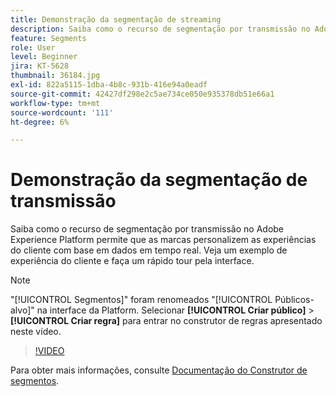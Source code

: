 ```yaml
---
title: Demonstração da segmentação de streaming
description: Saiba como o recurso de segmentação por transmissão no Adobe Experience Platform permite que as marcas personalizem as experiências do cliente com base em dados em tempo real. Veja um exemplo de experiência do cliente e faça um rápido tour pela interface.
feature: Segments
role: User
level: Beginner
jira: KT-5628
thumbnail: 36184.jpg
exl-id: 822a5115-1dba-4b8c-931b-416e94a0eadf
source-git-commit: 42427df298e2c5ae734ce050e935378db51e66a1
workflow-type: tm+mt
source-wordcount: '111'
ht-degree: 6%

---
```


# Demonstração da segmentação de transmissão

Saiba como o recurso de segmentação por transmissão no Adobe Experience Platform permite que as marcas personalizem as experiências do cliente com base em dados em tempo real. Veja um exemplo de experiência do cliente e faça um rápido tour pela interface.

>[!NOTE]
>
> &quot;[!UICONTROL Segmentos]&quot; foram renomeados &quot;[!UICONTROL Públicos-alvo]&quot; na interface da Platform. Selecionar **[!UICONTROL Criar público]** > **[!UICONTROL Criar regra]** para entrar no construtor de regras apresentado neste vídeo.

>[!VIDEO](https://video.tv.adobe.com/v/36184?quality=12&learn=on)

Para obter mais informações, consulte [Documentação do Construtor de segmentos](https://experienceleague.adobe.com/docs/experience-platform/segmentation/ui/segment-builder.html?lang=pt-br).

